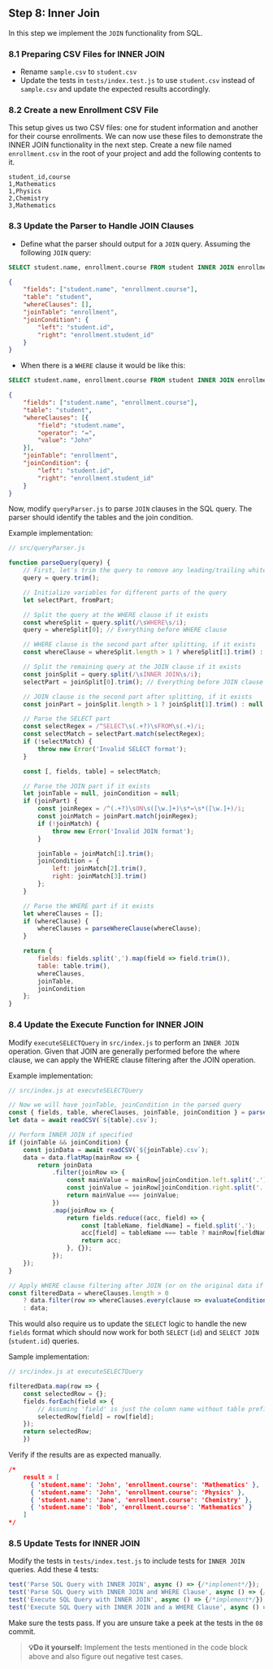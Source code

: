 ## Step 8: Inner Join

In this step we implement the `JOIN` functionality from SQL.

### 8.1 Preparing CSV Files for INNER JOIN
- Rename `sample.csv` to `student.csv`
- Update the tests in `tests/index.test.js` to use `student.csv` instead of `sample.csv` and update the expected results accordingly.

### 8.2 Create a new Enrollment CSV File
This setup gives us two CSV files: one for student information and another for their course enrollments. We can now use these files to demonstrate the INNER JOIN functionality in the next step.
Create a new file named `enrollment.csv` in the root of your project and add the following contents to it.

```csv
student_id,course
1,Mathematics
1,Physics
2,Chemistry
3,Mathematics
```

### 8.3 Update the Parser to Handle JOIN Clauses
- Define what the parser should output for a `JOIN` query.
Assuming the following `JOIN` query:
```sql
SELECT student.name, enrollment.course FROM student INNER JOIN enrollment ON student.id=enrollment.student_id
```
```json
{
    "fields": ["student.name", "enrollment.course"],
    "table": "student",
    "whereClauses": [],
    "joinTable": "enrollment",
    "joinCondition": {
        "left": "student.id",
        "right": "enrollment.student_id"
    }
}
```

- When there is a `WHERE` clause it would be like this:
```sql
SELECT student.name, enrollment.course FROM student INNER JOIN enrollment ON student.id=enrollment.student_id WHERE student.name = John
```

```json
{
    "fields": ["student.name", "enrollment.course"],
    "table": "student",
    "whereClauses": [{
        "field": "student.name",
        "operator": "=",
        "value": "John"
    }],
    "joinTable": "enrollment",
    "joinCondition": {
        "left": "student.id",
        "right": "enrollment.student_id"
    }
}
```

Now, modify `queryParser.js` to parse `JOIN` clauses in the SQL query.
The parser should identify the tables and the join condition.

Example implementation:

```javascript
// src/queryParser.js

function parseQuery(query) {
    // First, let's trim the query to remove any leading/trailing whitespaces
    query = query.trim();

    // Initialize variables for different parts of the query
    let selectPart, fromPart;

    // Split the query at the WHERE clause if it exists
    const whereSplit = query.split(/\sWHERE\s/i);
    query = whereSplit[0]; // Everything before WHERE clause

    // WHERE clause is the second part after splitting, if it exists
    const whereClause = whereSplit.length > 1 ? whereSplit[1].trim() : null;

    // Split the remaining query at the JOIN clause if it exists
    const joinSplit = query.split(/\sINNER JOIN\s/i);
    selectPart = joinSplit[0].trim(); // Everything before JOIN clause

    // JOIN clause is the second part after splitting, if it exists
    const joinPart = joinSplit.length > 1 ? joinSplit[1].trim() : null;

    // Parse the SELECT part
    const selectRegex = /^SELECT\s(.+?)\sFROM\s(.+)/i;
    const selectMatch = selectPart.match(selectRegex);
    if (!selectMatch) {
        throw new Error('Invalid SELECT format');
    }

    const [, fields, table] = selectMatch;

    // Parse the JOIN part if it exists
    let joinTable = null, joinCondition = null;
    if (joinPart) {
        const joinRegex = /^(.+?)\sON\s([\w.]+)\s*=\s*([\w.]+)/i;
        const joinMatch = joinPart.match(joinRegex);
        if (!joinMatch) {
            throw new Error('Invalid JOIN format');
        }

        joinTable = joinMatch[1].trim();
        joinCondition = {
            left: joinMatch[2].trim(),
            right: joinMatch[3].trim()
        };
    }

    // Parse the WHERE part if it exists
    let whereClauses = [];
    if (whereClause) {
        whereClauses = parseWhereClause(whereClause);
    }

    return {
        fields: fields.split(',').map(field => field.trim()),
        table: table.trim(),
        whereClauses,
        joinTable,
        joinCondition
    };
}
```

### 8.4 Update the Execute Function for INNER JOIN
Modify `executeSELECTQuery` in `src/index.js` to perform an `INNER JOIN` operation. Given that JOIN are generally performed before the where clause, we can apply the WHERE clause filtering after the JOIN operation.

Example implementation:
```javascript
// src/index.js at executeSELECTQuery

// Now we will have joinTable, joinCondition in the parsed query
const { fields, table, whereClauses, joinTable, joinCondition } = parseQuery(query);
let data = await readCSV(`${table}.csv`);

// Perform INNER JOIN if specified
if (joinTable && joinCondition) {
    const joinData = await readCSV(`${joinTable}.csv`);
    data = data.flatMap(mainRow => {
        return joinData
            .filter(joinRow => {
                const mainValue = mainRow[joinCondition.left.split('.')[1]];
                const joinValue = joinRow[joinCondition.right.split('.')[1]];
                return mainValue === joinValue;
            })
            .map(joinRow => {
                return fields.reduce((acc, field) => {
                    const [tableName, fieldName] = field.split('.');
                    acc[field] = tableName === table ? mainRow[fieldName] : joinRow[fieldName];
                    return acc;
                }, {});
            });
    });
}

// Apply WHERE clause filtering after JOIN (or on the original data if no join)
const filteredData = whereClauses.length > 0
    ? data.filter(row => whereClauses.every(clause => evaluateCondition(row, clause)))
    : data;
```

This would also require us to update the `SELECT` logic to handle the new `fields` format which should now work for both `SELECT` (`id`) and `SELECT JOIN` (`student.id`) queries. 

Sample implementation:
```javascript
// src/index.js at executeSELECTQuery

filteredData.map(row => {
    const selectedRow = {};
    fields.forEach(field => {
        // Assuming 'field' is just the column name without table prefix
        selectedRow[field] = row[field];
    });
    return selectedRow;
    })
```

Verify if the results are as expected manually.

```json
/*
    result = [
      { 'student.name': 'John', 'enrollment.course': 'Mathematics' },
      { 'student.name': 'John', 'enrollment.course': 'Physics' },
      { 'student.name': 'Jane', 'enrollment.course': 'Chemistry' },
      { 'student.name': 'Bob', 'enrollment.course': 'Mathematics' }
    ]
*/
```

### 8.5 Update Tests for INNER JOIN

Modify the tests in `tests/index.test.js` to include tests for `INNER JOIN` queries. Add these 4 tests:

```javascript
test('Parse SQL Query with INNER JOIN', async () => {/*implement*/});
test('Parse SQL Query with INNER JOIN and WHERE Clause', async () => {/*implement*/});
test('Execute SQL Query with INNER JOIN', async () => {/*implement*/});
test('Execute SQL Query with INNER JOIN and a WHERE Clause', async () => {/*implement*/});
```

Make sure the tests pass. If you are unsure take a peek at the tests in the `08` commit.

> **💡Do it yourself:** Implement the tests mentioned in the code block above and also figure out negative test cases.
